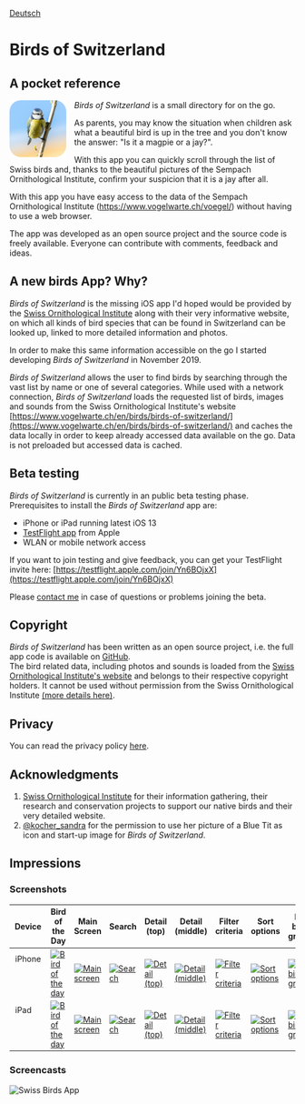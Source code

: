 [Deutsch](de/README.md)

#  Birds of Switzerland
## A pocket reference

<div class="dropshadow" style="float:left;vertical-align:text-top;padding-right:1em">
<img src="assets/AppIcon.png" alt="App icon" style="max-width: 100px;">
</div>

*Birds of Switzerland* is a small directory for on the go.

As parents, you may know the situation when children ask what a beautiful bird is up in the tree and you don't know the answer: "Is it a magpie or a jay?".

With this app you can quickly scroll through the list of Swiss birds and, thanks to the beautiful pictures of the Sempach Ornithological Institute, confirm your suspicion that it is a jay after all.

With this app you have easy access to the data of the Sempach Ornithological Institute (https://www.vogelwarte.ch/voegel/) without having to use a web browser.

The app was developed as an open source project and the source code is freely available. Everyone can contribute with comments, feedback and ideas.

## A new birds App? Why?

*Birds of Switzerland* is the missing iOS app I'd hoped would be provided by the [Swiss Ornithological Institute](https://www.vogelwarte.ch/en/) along with their very informative website, on which all kinds of bird species that can be found in Switzerland can be looked up, linked to more detailed information and photos.

In order to make this same information accessible on the go I started developing *Birds of Switzerland* in November 2019. 

*Birds of Switzerland* allows the user to find birds by searching through the vast list by name or one of several categories. While used with a network connection, *Birds of Switzerland* loads the requested list of birds, images and sounds from the Swiss Ornithological Institute's website [https://www.vogelwarte.ch/en/birds/birds-of-switzerland/](https://www.vogelwarte.ch/en/birds/birds-of-switzerland/) and caches the data locally in order to keep already accessed data available on the go. Data is not preloaded but accessed data is cached.

## Beta testing 

*Birds of Switzerland* is currently in an public beta testing phase.  
Prerequisites to install the *Birds of Switzerland* app are:

- iPhone or iPad running latest iOS 13
- [TestFlight app](https://apps.apple.com/ch/app/testflight/id899247664) from Apple
- WLAN or mobile network access

If you want to join testing and give feedback, you can get your TestFlight invite here: 
  [https://testflight.apple.com/join/Yn6BOjxX](https://testflight.apple.com/join/Yn6BOjxX)

Please [contact me](mailto:philipp_dev@gmx.net?subject=Swiss-Birds-App%20beta) in case of questions or problems joining the beta.

## Copyright

*Birds of Switzerland* has been written as an open source project, i.e. the full app code is available on [GitHub](https://github.com/pd95/Swiss-Birds-App).  
The bird related data, including photos and sounds is loaded from the [Swiss Ornithological Institute's website](https://www.vogelwarte.ch/en/) and belongs to their respective copyright holders. It cannot be used without permission from the Swiss Ornithological Institute [(more details here)](https://www.vogelwarte.ch/en/vogelwarte/impressum).

## Privacy

You can read the privacy policy [here](privacy.md).

## Acknowledgments

1. [Swiss Ornithological Institute](https://www.vogelwarte.ch) for their information gathering, their research and conservation projects to support our native birds and their very detailed website.
2. [@kocher_sandra](https://twitter.com/kocher_sandra) for the permission to use her picture of a Blue Tit as icon and start-up image for *Birds of Switzerland*.

## Impressions

### Screenshots

<table class="screenshots">
  <thead>
    <tr>
      <th>Device</th>
      <th>Bird of the Day</th>
      <th>Main Screen</th>
      <th>Search</th>
      <th>Detail (top)</th>
      <th>Detail (middle)</th>
      <th>Filter criteria</th>
      <th>Sort options</th>
      <th>By bird group</th>
    </tr>
  </thead>
  <tbody>
    <tr>
      <td style="vertical-align:top; padding: 10px">iPhone</td>
      <td><a target="_blank" href="/Swiss-Birds-App/screenshots/en/iPhone_00_BirdOfTheDay.jpeg"><img src="/Swiss-Birds-App/screenshots/en/iPhone_00_BirdOfTheDay.jpeg" width="100%" alt="Bird of the day"></a></td>
      <td><a target="_blank" href="/Swiss-Birds-App/screenshots/en/iPhone_01_Main.jpeg"><img src="/Swiss-Birds-App/screenshots/en/iPhone_01_Main.jpeg" width="100%" alt="Main screen"></a></td>
      <td><a target="_blank" href="/Swiss-Birds-App/screenshots/en/iPhone_02_Search.jpeg"><img src="/Swiss-Birds-App/screenshots/en/iPhone_02_Search.jpeg" width="100%" alt="Search"></a></td>
      <td><a target="_blank" href="/Swiss-Birds-App/screenshots/en/iPhone_03_Detail_Top.jpeg"><img src="/Swiss-Birds-App/screenshots/en/iPhone_03_Detail_Top.jpeg" width="100%" alt="Detail (top)"></a></td>
      <td><a target="_blank" href="/Swiss-Birds-App/screenshots/en/iPhone_04_Detail_Middle.jpeg"><img src="/Swiss-Birds-App/screenshots/en/iPhone_04_Detail_Middle.jpeg" width="100%" alt="Detail (middle)"></a></td>
      <td><a target="_blank" href="/Swiss-Birds-App/screenshots/en/iPhone_05_Filtercriteria.jpeg"><img src="/Swiss-Birds-App/screenshots/en/iPhone_05_Filtercriteria.jpeg" width="100%" alt="Filter criteria"></a></td>
      <td><a target="_blank" href="/Swiss-Birds-App/screenshots/en/iPhone_06_Sortoptions.jpeg"><img src="/Swiss-Birds-App/screenshots/en/iPhone_06_Sortoptions.jpeg" width="100%" alt="Sort options"></a></td>
      <td><a target="_blank" href="/Swiss-Birds-App/screenshots/en/iPhone_07_GroupedBirdList.jpeg"><img src="/Swiss-Birds-App/screenshots/en/iPhone_07_GroupedBirdList.jpeg" width="100%" alt="By bird group"></a></td>
    </tr>
    <tr>
      <td style="vertical-align:top; padding: 10px">iPad</td>
      <td><a target="_blank" href="/Swiss-Birds-App/screenshots/en/iPad_00_BirdOfTheDay.jpeg"><img src="/Swiss-Birds-App/screenshots/en/iPad_00_BirdOfTheDay.jpeg" width="100%" alt="Bird of the day"></a></td>
      <td><a target="_blank" href="/Swiss-Birds-App/screenshots/en/iPad_01_Main.jpeg"><img src="/Swiss-Birds-App/screenshots/en/iPad_01_Main.jpeg" width="100%" alt="Main screen"></a></td>
      <td><a target="_blank" href="/Swiss-Birds-App/screenshots/en/iPad_02_Search.jpeg"><img src="/Swiss-Birds-App/screenshots/en/iPad_02_Search.jpeg" width="100%" alt="Search"></a></td>
      <td><a target="_blank" href="/Swiss-Birds-App/screenshots/en/iPad_03_Detail_Top.jpeg"><img src="/Swiss-Birds-App/screenshots/en/iPad_03_Detail_Top.jpeg" width="100%" alt="Detail (top)"></a></td>
      <td><a target="_blank" href="/Swiss-Birds-App/screenshots/en/iPad_04_Detail_Middle.jpeg"><img src="/Swiss-Birds-App/screenshots/en/iPad_04_Detail_Middle.jpeg" width="100%" alt="Detail (middle)"></a></td>
      <td><a target="_blank" href="/Swiss-Birds-App/screenshots/en/iPad_05_Filtercriteria.jpeg"><img src="/Swiss-Birds-App/screenshots/en/iPad_05_Filtercriteria.jpeg" width="100%" alt="Filter criteria"></a></td>
      <td><a target="_blank" href="/Swiss-Birds-App/screenshots/en/iPad_06_Sortoptions.jpeg"><img src="/Swiss-Birds-App/screenshots/en/iPad_06_Sortoptions.jpeg" width="100%" alt="Sort options"></a></td>
      <td><a target="_blank" href="/Swiss-Birds-App/screenshots/en/iPad_07_GroupedBirdList.jpeg"><img src="/Swiss-Birds-App/screenshots/en/iPad_07_GroupedBirdList.jpeg" width="100%" alt="By bird group"></a></td>
    </tr>
  </tbody>
</table>

### Screencasts

<img src="assets/images/iPhoneSE_Latest_State_de.gif" alt="Swiss Birds App" width="49%">
